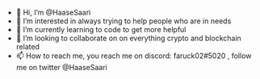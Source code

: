- 👋 Hi, I’m @HaaseSaari
- 👀 I’m interested in always trying to help people who are in needs
- 🌱 I’m currently learning to code to get more helpful
- 💞️ I’m looking to collaborate on on everything crypto and blockchain related
- 📫 How to reach me, you reach me on discord: faruck02#5020 , follow me on twitter @HaaseSaari

<!---
HaaseSaari/HaaseSaari is a ✨ special ✨ repository because its `README.md` (this file) appears on your GitHub profile.
You can click the Preview link to take a look at your changes.
--->

